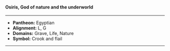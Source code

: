 #### Osiris, God of nature and the underworld
___

- **Pantheon:** Egyptian
- **Alignment:** L, G
- **Domains:** Grave, Life, Nature
- **Symbol:** Crook and flail
___

